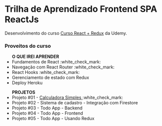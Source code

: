 # Trilha de Aprendizado Frontend SPA ReactJs

<p> Desenvolvimento do curso <a href="https://www.udemy.com/course/react-redux-pt/">Curso React + Redux</a> da Udemy. </p>

### Proveitos do curso
   <ul> <strong> O QUE IREI APRENDER </strong>
        <li> Fundamentos de React :white_check_mark: </li>
        <li> Navegação com React Router :white_check_mark: </li>
        <li> React Hooks :white_check_mark:</li>
        <li> Gerenciamento de estado com Redux</li>
        <li> Deploy Heroku </li>
</ul>
<ul> <strong> PROJETOS </strong>
        <li> Projeto #01 - <a href="https://github.com/MilenaNobre/projeto_react_01"> Calculadora Simples </a> :white_check_mark:</li>
        <li> Projeto #02 - Sistema de cadastro - Integração com Firestore </li>
        <li> Projeto #03 - Todo App - Backend  </li>
        <li> Projeto #04 - Todo App - Frontend </li>
        <li> Projeto #05 - Todo App - Usando Redux </li>
</ul>
